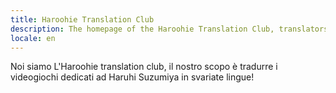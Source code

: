 ```yaml
---
title: Haroohie Translation Club
description: The homepage of the Haroohie Translation Club, translators of Haruhi Suzumiya games
locale: en
---
```


Noi siamo L'Haroohie translation club, il nostro scopo è tradurre i videogiochi dedicati ad Haruhi Suzumiya in svariate lingue!